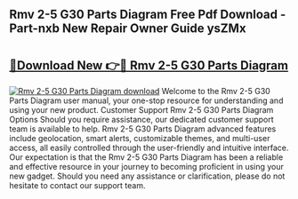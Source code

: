 ## Rmv 2-5 G30 Parts Diagram Free Pdf Download - Part-nxb New Repair Owner Guide ysZMx

# <h2><a href="http://dfkqrnn.blite.top/?on=Rmv+2-5+G30+Parts+Diagram">🔗Download New 👉🔴 Rmv 2-5 G30 Parts Diagram</a></h2>

[![Rmv 2-5 G30 Parts Diagram download](https://i.imgur.com/lujVjoI.png)](http://dfkqrnn.blite.top/?on=Rmv+2-5+G30+Parts+Diagram)
Welcome to the Rmv 2-5 G30 Parts Diagram user manual, your one-stop resource for understanding and using your new product. Customer Support Rmv 2-5 G30 Parts Diagram Options Should you require assistance, our dedicated customer support team is available to help. Rmv 2-5 G30 Parts Diagram advanced features include geolocation, smart alerts, customizable themes, and multi-user access, all easily controlled through the user-friendly and intuitive interface. Our expectation is that the Rmv 2-5 G30 Parts Diagram has been a reliable and effective resource in your journey to becoming proficient in using your new gadget. Should you need any assistance or clarification, please do not hesitate to contact our support team.
